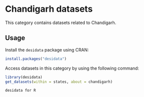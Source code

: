 
# Chandigarh datasets
This category contains datasets related to Chandigarh.
## Usage
Install the `desidata` package using CRAN:
```r
install.packages("desidata")
```
Access datasets in this category by using the following command:
```r
library(desidata)
get_datasets(within = states, about = chandigarh)
```
`desidata for R`
